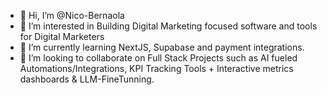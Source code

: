 - 👋 Hi, I’m @Nico-Bernaola
- 👀 I’m interested in Building Digital Marketing focused software and tools for Digital Marketers
- 🌱 I’m currently learning NextJS, Supabase and payment integrations.
- 💞️ I’m looking to collaborate on Full Stack Projects such as AI fueled Automations/Integrations, KPI Tracking Tools + Interactive metrics dashboards & LLM-FineTunning.

<!---
Nico-Bernaola/Nico-Bernaola is a ✨ special ✨ repository because its `README.md` (this file) appears on your GitHub profile.
You can click the Preview link to take a look at your changes.
--->
